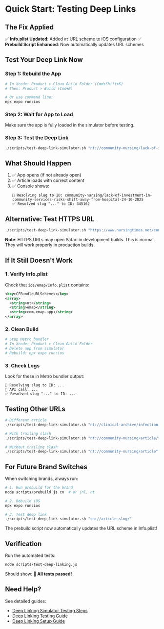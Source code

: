 # Quick Start: Testing Deep Links

## The Fix Applied

✅ **Info.plist Updated**: Added `nt` URL scheme to iOS configuration
✅ **Prebuild Script Enhanced**: Now automatically updates URL schemes

## Test Your Deep Link Now

### Step 1: Rebuild the App

```bash
# In Xcode: Product > Clean Build Folder (Cmd+Shift+K)
# Then: Product > Build (Cmd+B)

# Or use command line:
npx expo run:ios
```

### Step 2: Wait for App to Load

Make sure the app is fully loaded in the simulator before testing.

### Step 3: Test the Deep Link

```bash
./scripts/test-deep-link-simulator.sh "nt://community-nursing/lack-of-investment-in-community-services-risks-shift-away-from-hospital-24-10-2025/"
```

## What Should Happen

1. ✅ App opens (if not already open)
2. ✅ Article loads with correct content
3. ✅ Console shows:
   ```
   🔗 Resolving slug to ID: community-nursing/lack-of-investment-in-community-services-risks-shift-away-from-hospital-24-10-2025
   ✅ Resolved slug "..." to ID: 345162
   ```

## Alternative: Test HTTPS URL

```bash
./scripts/test-deep-link-simulator.sh "https://www.nursingtimes.net/community-nursing/lack-of-investment-in-community-services-risks-shift-away-from-hospital-24-10-2025/"
```

**Note**: HTTPS URLs may open Safari in development builds. This is normal. They will work properly in production builds.

## If It Still Doesn't Work

### 1. Verify Info.plist

Check that `ios/emap/Info.plist` contains:

```xml
<key>CFBundleURLSchemes</key>
<array>
  <string>nt</string>
  <string>emap</string>
  <string>com.emap.app</string>
</array>
```

### 2. Clean Build

```bash
# Stop Metro bundler
# In Xcode: Product > Clean Build Folder
# Delete app from simulator
# Rebuild: npx expo run:ios
```

### 3. Check Logs

Look for these in Metro bundler output:

```
🔗 Resolving slug to ID: ...
🔗 API call: ...
✅ Resolved slug "..." to ID: ...
```

## Testing Other URLs

```bash
# Different article
./scripts/test-deep-link-simulator.sh "nt://clinical-archive/infection-control/article-name/"

# With trailing slash
./scripts/test-deep-link-simulator.sh "nt://community-nursing/article/"

# Without trailing slash
./scripts/test-deep-link-simulator.sh "nt://community-nursing/article"
```

## For Future Brand Switches

When switching brands, always run:

```bash
# 1. Run prebuild for the brand
node scripts/prebuild.js cn  # or jnl, nt

# 2. Rebuild iOS
npx expo run:ios

# 3. Test deep link
./scripts/test-deep-link-simulator.sh "cn://article-slug/"
```

The prebuild script now automatically updates the URL scheme in Info.plist!

## Verification

Run the automated tests:

```bash
node scripts/test-deep-linking.js
```

Should show: **🎉 All tests passed!**

## Need Help?

See detailed guides:

- [Deep Linking Simulator Testing Steps](./deep-linking-simulator-testing-steps.md)
- [Deep Linking Testing Guide](./deep-linking-testing-guide.md)
- [Deep Linking Setup Guide](./deep-linking-setup-guide.md)

